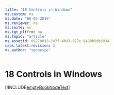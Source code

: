 ```yaml
---
title: "18 Controls in Windows"
ms.custom: na
ms.date: "06-05-2016"
ms.reviewer: na
ms.suite: na
ms.tgt_pltfrm: na
ms.topic: "article"
ms.assetid: 09270d18-107f-4b93-977c-9489b9db0834
caps.latest.revision: 2
ms.author: "sgroespe"
---
```

# 18 Controls in Windows
[!INCLUDE[emptyBookNodeText](../../Finance/includes/emptybooknodetext_md.md)]